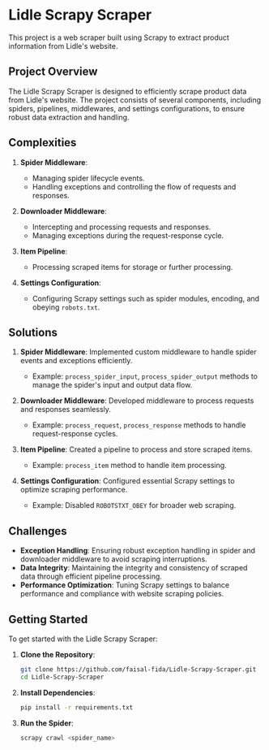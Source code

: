 # Lidle Scrapy Scraper

This project is a web scraper built using Scrapy to extract product information from Lidle's website.

## Project Overview

The Lidle Scrapy Scraper is designed to efficiently scrape product data from Lidle's website. The project consists of several components, including spiders, pipelines, middlewares, and settings configurations, to ensure robust data extraction and handling.

## Complexities

1. **Spider Middleware**:
    - Managing spider lifecycle events.
    - Handling exceptions and controlling the flow of requests and responses.

2. **Downloader Middleware**:
    - Intercepting and processing requests and responses.
    - Managing exceptions during the request-response cycle.

3. **Item Pipeline**:
    - Processing scraped items for storage or further processing.

4. **Settings Configuration**:
    - Configuring Scrapy settings such as spider modules, encoding, and obeying `robots.txt`.

## Solutions

1. **Spider Middleware**: Implemented custom middleware to handle spider events and exceptions efficiently.
    - Example: `process_spider_input`, `process_spider_output` methods to manage the spider's input and output data flow.

2. **Downloader Middleware**: Developed middleware to process requests and responses seamlessly.
    - Example: `process_request`, `process_response` methods to handle request-response cycles.

3. **Item Pipeline**: Created a pipeline to process and store scraped items.
    - Example: `process_item` method to handle item processing.

4. **Settings Configuration**: Configured essential Scrapy settings to optimize scraping performance.
    - Example: Disabled `ROBOTSTXT_OBEY` for broader web scraping.

## Challenges

- **Exception Handling**: Ensuring robust exception handling in spider and downloader middleware to avoid scraping interruptions.
- **Data Integrity**: Maintaining the integrity and consistency of scraped data through efficient pipeline processing.
- **Performance Optimization**: Tuning Scrapy settings to balance performance and compliance with website scraping policies.

## Getting Started

To get started with the Lidle Scrapy Scraper:

1. **Clone the Repository**:
    ```bash
    git clone https://github.com/faisal-fida/Lidle-Scrapy-Scraper.git
    cd Lidle-Scrapy-Scraper
    ```

2. **Install Dependencies**:
    ```bash
    pip install -r requirements.txt
    ```

3. **Run the Spider**:
    ```bash
    scrapy crawl <spider_name>
    ```
